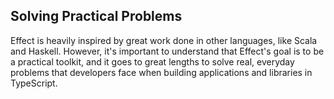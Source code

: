 ## Solving Practical Problems

Effect is heavily inspired by great work done in other languages, like Scala and Haskell. However, it's important to understand that Effect's goal is to be a practical toolkit, and it goes to great lengths to solve real, everyday problems that developers face when building applications and libraries in TypeScript.
